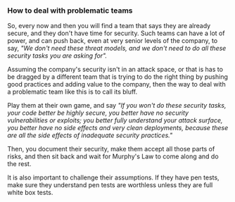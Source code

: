 ### How to deal with problematic teams



So, every now and then you will find a team that says they are already secure, and they don't have time for security. Such teams can have a lot of power, and can push back, even at very senior levels of the company, to say, *"We don't need these threat models, and we don't need to do all these security tasks you are asking for".*

Assuming the company's security isn't in an attack space, or that is has to be dragged by a different team that is trying to do the right thing by pushing good practices and adding value to the company, then the way to deal with a problematic team like this is to call its bluff.

Play them at their own game, and say *"If you won't do these security tasks, your code better be highly secure, you better have no security vulnerabilities or exploits; you better fully understand your attack surface, you better have no side effects and very clean deployments, because these are all the side effects of inadequate security practices."*

Then, you document their security, make them accept all those parts of risks, and then sit back and wait for Murphy's Law to come along and do the rest.

It is also important to challenge their assumptions. If they have pen tests, make sure they understand pen tests are worthless unless they are full white box tests. 
